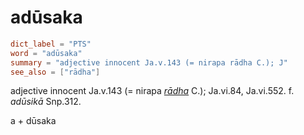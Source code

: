 # adūsaka

``` toml
dict_label = "PTS"
word = "adūsaka"
summary = "adjective innocent Ja.v.143 (= nirapa rādha C.); J"
see_also = ["rādha"]
```

adjective innocent Ja.v.143 (= nirapa *[rādha](rādha.md)* C.); Ja.vi.84, Ja.vi.552. f. *adūsikā* Snp.312.

a \+ dūsaka

